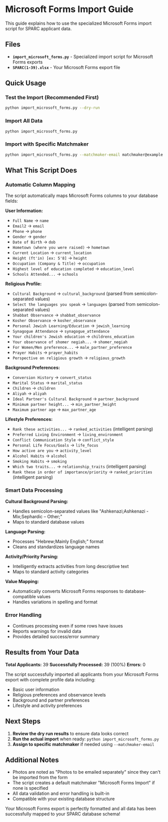 # Microsoft Forms Import Guide

This guide explains how to use the specialized Microsoft Forms import script for SPARC applicant data.

## Files

- **`import_microsoft_forms.py`** - Specialized import script for Microsoft Forms exports
- **`SPARC(1-39).xlsx`** - Your Microsoft Forms export file

## Quick Usage

### Test the Import (Recommended First)
```bash
python import_microsoft_forms.py --dry-run
```

### Import All Data
```bash
python import_microsoft_forms.py
```

### Import with Specific Matchmaker
```bash
python import_microsoft_forms.py --matchmaker-email matchmaker@example.com
```

## What This Script Does

### Automatic Column Mapping
The script automatically maps Microsoft Forms columns to your database fields:

**User Information:**
- `Full Name` → `name`
- `Email2` → `email` 
- `Phone` → `phone`
- `Gender` → `gender`
- `Date of Birth` → `dob`
- `Hometown (where you were raised)` → `hometown`
- `Current Location` → `current_location`
- `Height (ft'in) [ex: 5'8]` → `height`
- `Occupation (Company & Title)` → `occupation`
- `Highest level of education completed` → `education_level`
- `Schools Attended...` → `schools`

**Religious Profile:**
- `Cultural Background` → `cultural_background` (parsed from semicolon-separated values)
- `Select the languages you speak` → `languages` (parsed from semicolon-separated values)
- `Shabbat Observance` → `shabbat_observance`
- `Kosher Observance` → `kosher_observance`
- `Personal Jewish Learning/Education` → `jewish_learning`
- `Synagogue Attendance` → `synagogue_attendance`
- `Your children's Jewish education` → `childrens_education`
- `Your observance of shomer negiah...` → `shomer_negiah`
- `For Women/Men preference...` → `male_partner_preference`
- `Prayer Habits` → `prayer_habits`
- `Perspective on religious growth` → `religious_growth`

**Background Preferences:**
- `Conversion History` → `convert_status`
- `Marital Status` → `marital_status`
- `Children` → `children`
- `Aliyah` → `aliyah`
- `Ideal Partner's Cultural Background` → `partner_background`
- `Minimum partner height...` → `min_partner_height`
- `Maximum partner age` → `max_partner_age`

**Lifestyle Preferences:**
- `Rank these activities...` → `ranked_activities` (intelligent parsing)
- `Preferred Living Environment` → `living_environment`
- `Conflict Communication Style` → `conflict_style`
- `Personal Life Focus/Goals` → `life_focus`
- `How active are you` → `activity_level`
- `Alcohol Habits` → `alcohol`
- `Smoking Habits` → `smoking`
- `Which two traits...` → `relationship_traits` (intelligent parsing)
- `Rank these in order of importance/priority` → `ranked_priorities` (intelligent parsing)

### Smart Data Processing

**Cultural Background Parsing:**
- Handles semicolon-separated values like "Ashkenazi;Ashkenazi - Mix;Sephardic – Other;"
- Maps to standard database values

**Language Parsing:**
- Processes "Hebrew;Mainly English;" format
- Cleans and standardizes language names

**Activity/Priority Parsing:**
- Intelligently extracts activities from long descriptive text
- Maps to standard activity categories

**Value Mapping:**
- Automatically converts Microsoft Forms responses to database-compatible values
- Handles variations in spelling and format

### Error Handling
- Continues processing even if some rows have issues
- Reports warnings for invalid data
- Provides detailed success/error summary

## Results from Your Data

**Total Applicants:** 39
**Successfully Processed:** 39 (100%)
**Errors:** 0

The script successfully imported all applicants from your Microsoft Forms export with complete profile data including:
- Basic user information
- Religious preferences and observance levels
- Background and partner preferences  
- Lifestyle and activity preferences

## Next Steps

1. **Review the dry run results** to ensure data looks correct
2. **Run the actual import** when ready: `python import_microsoft_forms.py`
3. **Assign to specific matchmaker** if needed using `--matchmaker-email`

## Additional Notes

- Photos are noted as "Photos to be emailed separately" since they can't be imported from the form
- The script creates a default matchmaker "Microsoft Forms Import" if none is specified
- All data validation and error handling is built-in
- Compatible with your existing database structure

Your Microsoft Forms export is perfectly formatted and all data has been successfully mapped to your SPARC database schema!
